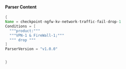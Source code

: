 #### Parser Content
```Java
{
Name = checkpoint-ngfw-kv-network-traffic-fail-drop-1
Conditions = [
  """product:"""
  """VPN-1 & FireWall-1;"""
  """ drop """
]
ParserVersion = "v1.0.0"


}
```